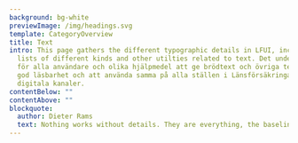 ```yaml
---
background: bg-white
previewImage: /img/headings.svg
template: CategoryOverview
title: Text
intro: This page gathers the different typographic details in LFUI, including
  lists of different kinds and other utilties related to text. Det underlättar
  för alla användare och olika hjälpmedel att ge brödtext och övriga textelement
  god läsbarhet och att använda samma på alla ställen i Länsförsäkringars
  digitala kanaler.
contentBelow: ""
contentAbove: ""
blockquote:
  author: Dieter Rams
  text: Nothing works without details. They are everything, the baseline of quality.
---
```


